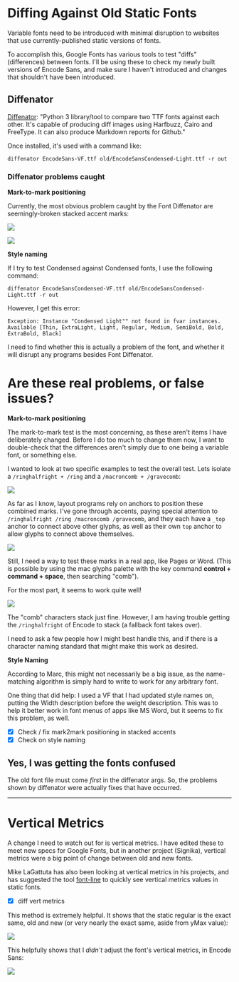# Diffing Against Old Static Fonts

Variable fonts need to be introduced with minimal disruption to websites that use currently-published static versions of fonts.

To accomplish this, Google Fonts has various tools to test "diffs" (differences) between fonts. I'll be using these to check my newly built versions of Encode Sans, and make sure I haven't introduced and changes that shouldn't have been introduced.

## Diffenator

[Diffenator](https://github.com/googlefonts/fontdiffenator): "Python 3 library/tool to compare two TTF fonts against each other. It's capable of producing diff images using Harfbuzz, Cairo and FreeType. It can also produce Markdown reports for Github."

Once installed, it's used with a command like:

```
diffenator EncodeSans-VF.ttf old/EncodeSansCondensed-Light.ttf -r out
```

### Diffenator problems caught

**Mark-to-mark positioning**

Currently, the most obvious problem caught by the Font Diffenator are seemingly-broken stacked accent marks:

![](assets/marks_missing.gif)

![](assets/marks_modified.gif)

**Style naming**

If I try to test Condensed against Condensed fonts, I use the following command:

```
diffenator EncodeSansCondensed-VF.ttf old/EncodeSansCondensed-Light.ttf -r out
```

However, I get this error:

```
Exception: Instance "Condensed Light"" not found in fvar instances. Available [Thin, ExtraLight, Light, Regular, Medium, SemiBold, Bold, ExtraBold, Black]
```

I need to find whether this is actually a problem of the font, and whether it will disrupt any programs besides Font Diffenator.

# Are these real problems, or false issues?

**Mark-to-mark positioning**

The mark-to-mark test is the most concerning, as these aren't items I have deliberately changed. Before I do too much to change them now, I want to double-check that the differences aren't simply due to one being a variable font, or something else. 

I wanted to look at two specific examples to test the overall test. Lets isolate a `/ringhalfright + /ring` and a `/macroncomb + /gravecomb`:

![](assets/two-mark-diffs.gif)

As far as I know, layout programs rely on anchors to position these combined marks. I've gone through accents, paying special attention to `/ringhalfright /ring /macroncomb /gravecomb`, and they each have a `_top` anchor to connect above other glyphs, as well as their own `top` anchor to allow glyphs to connect above themselves.

![](assets/checking-anchors.gif)

Still, I need a way to test these marks in a real app, like Pages or Word. (This is possible by using the mac glyphs palette with the key command **control + command + space**, then searching "comb").

For the most part, it seems to work quite well!

![](assets/2018-11-30-07-21-42.png)

The "comb" characters stack just fine. However, I am having trouble getting the `/ringhalfright` of Encode to stack (a fallback font takes over). 

I need to ask a few people how I might best handle this, and if there is a character naming standard that might make this work as desired.


**Style Naming**

According to Marc, this might not necessarily be a big issue, as the name-matching algorithm is simply hard to write to work for any arbitrary font.

One thing that did help: I used a VF that I had updated style names on, putting the Width description before the weight description. This was to help it better work in font menus of apps like MS Word, but it seems to fix this problem, as well. 


- [x] Check / fix mark2mark positioning in stacked accents
- [x] Check on style naming

## Yes, I was getting the fonts confused

The old font file must come *first* in the diffenator args. So, the problems shown by diffenator were actually fixes that have occurred. 


---

# Vertical Metrics

A change I need to watch out for is vertical metrics. I have edited these to meet new specs for Google Fonts, but in another project (Signika), vertical metrics were a big point of change between old and new fonts. 

Mike LaGattuta has also been looking at vertical metrics in his projects, and has suggested the tool [font-line](https://github.com/source-foundry/font-line) to quickly see vertical metrics values in static fonts.

- [x] diff vert metrics

This method is extremely helpful. It shows that the static regular is the exact same, old and new (or very nearly the exact same, aside from yMax value):

![](assets/2018-12-17-15-15-44.png)

This helpfully shows that I *didn't* adjust the font's vertical metrics, in Encode Sans:

![](assets/2018-12-17-15-18-33.png)

